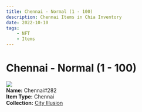 ```yaml
---
title: Chennai - Normal (1 - 100)
description: Chennai Items in Chia Inventory
date: 2022-10-10
tags:
    - NFT
    - Items
---
```


# Chennai - Normal (1 - 100)
<div class="item_thumbnail">
<img loading="lazy" src="https://ytpkhhi7lqoommmnegg5ty3jk7jvi5333lxuhqargqtjuia6.arweave.net/xN6jnR9cHOYxjSGN2eNpV9_NU-d3va70PAETQmmiAew"><br/>
<div><strong>Name:</strong> Chennai#282</div>
<div><strong>Item Type:</strong> Chennai</div>
<div><strong>Collection:</strong> <a href="https://www.spacescan.io/xch/nft/collection/col1lend2dcn558km4wcwta4xnkfv3xpcmlp9kyt0m909emvfxechlyqdl5ndg">City Illusion</a></div>
</div>

